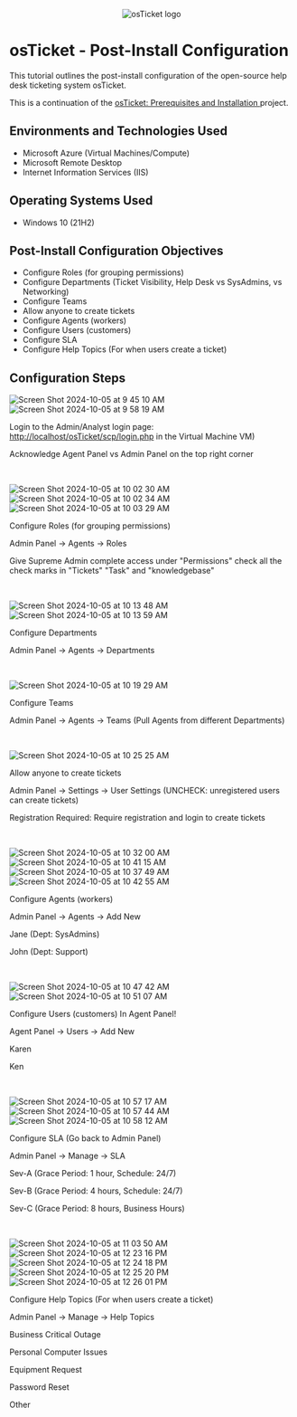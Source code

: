 <p align="center">
<img src="https://i.imgur.com/Clzj7Xs.png" alt="osTicket logo"/>
</p>

<h1>osTicket - Post-Install Configuration</h1>
<p> This tutorial outlines the post-install configuration of the open-source help desk ticketing system osTicket. <p/>
 This is a continuation of the <a href= "https://github.com/edgararturocastrejon/osticket-prereqs">osTicket: Prerequisites and Installation <a/> project. 


<h2>Environments and Technologies Used</h2>

- Microsoft Azure (Virtual Machines/Compute)
- Microsoft Remote Desktop
- Internet Information Services (IIS)

<h2>Operating Systems Used </h2>

- Windows 10</b> (21H2)

<h2>Post-Install Configuration Objectives</h2>

- Configure Roles (for grouping permissions)
- Configure Departments (Ticket Visibility, Help Desk vs SysAdmins, vs Networking)
- Configure Teams
- Allow anyone to create tickets
- Configure Agents (workers)
- Configure Users (customers)
- Configure SLA
- Configure Help Topics (For when users create a ticket)

<h2>Configuration Steps</h2>

<p>
 
![Screen Shot 2024-10-05 at 9 45 10 AM](https://github.com/user-attachments/assets/b6f5b1ae-386d-42da-bca5-62a7775a35bd)
![Screen Shot 2024-10-05 at 9 58 19 AM](https://github.com/user-attachments/assets/d0de9add-3631-4e96-806f-871b60f1c56b)

</p>
<p>
Login to the Admin/Analyst login page: <a href= "http://localhost/osTicket/scp/login.php"> http://localhost/osTicket/scp/login.php<a/> in the Virtual Machine VM) </p>
Acknowledge Agent Panel vs Admin Panel on the top right corner
</p>
<br />

<p>
 
![Screen Shot 2024-10-05 at 10 02 30 AM](https://github.com/user-attachments/assets/316393d7-989b-408d-8d91-17332664ec10)
![Screen Shot 2024-10-05 at 10 02 34 AM](https://github.com/user-attachments/assets/81892237-f61c-446f-bfb0-749852b3b398)
![Screen Shot 2024-10-05 at 10 03 29 AM](https://github.com/user-attachments/assets/e32ecf37-ab67-4b2b-af31-ab1eb5c2a72a)

</p>
<p>
Configure Roles (for grouping permissions) <p/>
Admin Panel -> Agents -> Roles <p/>
Give Supreme Admin complete access under "Permissions" check all the check marks in "Tickets" "Task" and "knowledgebase"
</p>
<br />

<p>
 
![Screen Shot 2024-10-05 at 10 13 48 AM](https://github.com/user-attachments/assets/3ab886f2-07c1-43e6-922e-e83dc776fb7a)
![Screen Shot 2024-10-05 at 10 13 59 AM](https://github.com/user-attachments/assets/5272e7e3-7e39-4dcc-93e0-88efa6d6b358)

</p>
<p>
Configure Departments <p/> 
Admin Panel -> Agents -> Departments
</p>
<br />

<p>
 
![Screen Shot 2024-10-05 at 10 19 29 AM](https://github.com/user-attachments/assets/5aa2551f-8acb-44db-aeb5-603091f23acf)

</p>
<p> Configure Teams <p/>
Admin Panel -> Agents -> Teams (Pull Agents from different Departments)
</p>
<br />

<p>
 
![Screen Shot 2024-10-05 at 10 25 25 AM](https://github.com/user-attachments/assets/be007544-93d2-4552-8f92-7cf22eac9403)

</p>
<p>
Allow anyone to create tickets <p/>
Admin Panel -> Settings -> User Settings (UNCHECK: unregistered users can create tickets) <p/>
Registration Required: Require registration and login to create tickets 
</p>
<br />

<p>
 
![Screen Shot 2024-10-05 at 10 32 00 AM](https://github.com/user-attachments/assets/202b2a4c-c7e1-44f5-ba56-590141cced7f)
![Screen Shot 2024-10-05 at 10 41 15 AM](https://github.com/user-attachments/assets/95b3e5cd-b43c-4d2a-8584-5c80be661fea)
![Screen Shot 2024-10-05 at 10 37 49 AM](https://github.com/user-attachments/assets/567a9331-b18c-4f5b-8deb-cf57cbe4111a)
![Screen Shot 2024-10-05 at 10 42 55 AM](https://github.com/user-attachments/assets/6164c3d8-38c3-477e-8802-5a618b5b8143)

</p>
<p>
Configure Agents (workers) <p/>
Admin Panel -> Agents -> Add New <p/>
Jane (Dept: SysAdmins) <p/>
John (Dept: Support)

</p>
<br />

<p>
 
![Screen Shot 2024-10-05 at 10 47 42 AM](https://github.com/user-attachments/assets/a317d6f0-9f2d-4fc4-b62b-2c123334313d)
![Screen Shot 2024-10-05 at 10 51 07 AM](https://github.com/user-attachments/assets/342a259a-8424-40c6-857c-09c78a8018de)

</p>
<p>
Configure Users (customers) In Agent Panel! <p/>
Agent Panel -> Users -> Add New <p/>
Karen <p/>
Ken

</p>
<br />

<p>
 
![Screen Shot 2024-10-05 at 10 57 17 AM](https://github.com/user-attachments/assets/ee948435-847b-4564-943b-e6ae09bce1ea)
![Screen Shot 2024-10-05 at 10 57 44 AM](https://github.com/user-attachments/assets/52d01cf9-77db-442b-8900-8390ca755629)
![Screen Shot 2024-10-05 at 10 58 12 AM](https://github.com/user-attachments/assets/61d667f3-c04e-4696-8ac5-2f526b5ae92e)

</p>
<p>
Configure SLA (Go back to Admin Panel) <p/>
Admin Panel -> Manage -> SLA <p/>
Sev-A (Grace Period: 1 hour, Schedule: 24/7) <p/>
Sev-B (Grace Period: 4 hours, Schedule: 24/7) <p/>
Sev-C (Grace Period: 8 hours, Business Hours)

</p>
<br />

<p>
 
![Screen Shot 2024-10-05 at 11 03 50 AM](https://github.com/user-attachments/assets/586faba4-73af-4d5d-b6b2-b27ef0b5f84e)
![Screen Shot 2024-10-05 at 12 23 16 PM](https://github.com/user-attachments/assets/dd5a38fc-178e-457a-9a9c-f95971a846ce)
![Screen Shot 2024-10-05 at 12 24 18 PM](https://github.com/user-attachments/assets/d17b7bc8-f596-4451-a3b8-b7a752ddcc9f)
![Screen Shot 2024-10-05 at 12 25 20 PM](https://github.com/user-attachments/assets/3b7cc004-0aca-4db2-a64f-797778aea514)
![Screen Shot 2024-10-05 at 12 26 01 PM](https://github.com/user-attachments/assets/ec96ae61-bafa-4570-a5cd-45de670d26ed)

</p>
<p>
Configure Help Topics (For when users create a ticket) <p/>
Admin Panel -> Manage -> Help Topics <p/>
Business Critical Outage <p/>
Personal Computer Issues <p/>
Equipment Request <p/>
Password Reset <p/>
Other
</p>
<br />
